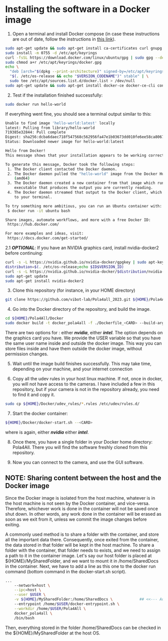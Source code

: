 # Installing the software in a Docker image
1. Open a terminal and install Docker compose (in case these instructions are out
   of date, follow the instructions in [this
   link](https://docs.docker.com/engine/install/ubuntu/)).
```bash
sudo apt-get update && sudo apt-get install ca-certificates curl gnupg
sudo install -m 0755 -d /etc/apt/keyrings
curl -fsSL https://download.docker.com/linux/ubuntu/gpg | sudo gpg --dearmor -o /etc/apt/keyrings/docker.gpg
sudo chmod a+r /etc/apt/keyrings/docker.gpg
echo \
  "deb [arch="$(dpkg --print-architecture)" signed-by=/etc/apt/keyrings/docker.gpg] https://download.docker.com/linux/ubuntu \
  "$(. /etc/os-release && echo "$VERSION_CODENAME")" stable" | \
  sudo tee /etc/apt/sources.list.d/docker.list > /dev/null
sudo apt-get update && sudo apt-get install docker-ce docker-ce-cli containerd.io docker-buildx-plugin docker-compose-plugin
```
2. Test if the installation finished successfully:
```bash
sudo docker run hello-world
```
If everything went fine, you should see a terminal output similar to this:
```bash
Unable to find image 'hello-world:latest' locally
latest: Pulling from library/hello-world
719385e32844: Pull complete 
Digest: sha256:dcba6daec718f547568c562956fa47e1b03673dd010fe6ee58ca806767031d1c
Status: Downloaded newer image for hello-world:latest

Hello from Docker!
This message shows that your installation appears to be working correctly.

To generate this message, Docker took the following steps:
 1. The Docker client contacted the Docker daemon.
 2. The Docker daemon pulled the "hello-world" image from the Docker Hub.
    (amd64)
 3. The Docker daemon created a new container from that image which runs the
    executable that produces the output you are currently reading.
 4. The Docker daemon streamed that output to the Docker client, which sent it
    to your terminal.

To try something more ambitious, you can run an Ubuntu container with:
 $ docker run -it ubuntu bash

Share images, automate workflows, and more with a free Docker ID:
 https://hub.docker.com/

For more examples and ideas, visit:
 https://docs.docker.com/get-started/
```

2.1 ***OPTIONAL***: If you have an NVIDIA graphics card, install nvidia-docker2 before continuing:
```bash
curl -s -L https://nvidia.github.io/nvidia-docker/gpgkey | sudo apt-key add -
distribution=$(. /etc/os-release;echo $ID$VERSION_ID)
curl -s -L https://nvidia.github.io/nvidia-docker/$distribution/nvidia-docker.list | sudo tee /etc/apt/sources.list.d/nvidia-docker.list
sudo apt-get update
sudo apt-get install nvidia-docker2
```

3. Clone this repository (for instance, in your HOME directory)
```bash
git clone https://github.com/vibot-lab/Pola4all_2023.git ${HOME}/Pola4All
```

4. Go into the Docker directory of the repository, and build the image.
```bash
cd ${HOME}/Pola4All/Docker
sudo docker build -t docker_pola4all -f ./Dockerfile_<CARD> --build-arg USER=${USER} .
```
There are two options for <CARD>: either ***nvidia***, either ***intel***. The
option depends on the graphics card you have. We provide the USER variable so
that you have the same user name inside and outside the docker image. This way
you can store files inside and have them outside the docker image, without
permission changes.

5. Wait until the image build finishes successfully. This may take time,
   depending on your machine, and your internet connection

6. Copy all the udev rules in your host linux machine. If not, once in docker,
   you will not have access to the cameras. I have included a few in this
   repository, but if your camera is not in the repository already, you need to
   find it and copy it.
```bash
sudo cp ${HOME}/Docker/udev_rules/*.rules /etc/udev/rules.d/
```

7. Start the docker container:
```bash
${HOME}/Docker/docker-start.sh --<CARD>
```
where <CARD> is again, either ***nvidia*** either ***intel***.

8. Once there, you have a single folder in your Docker home directory: Pola4All.
There you will find the software freshly cloned from this repository.

9. Now you can connect to the camera, and use the GUI software.

## NOTE: Sharing content between the host and the Docker image
Since the Docker image is isolated from the host machine, whatever is in the
host machine is not seen by the Docker container, and vice-versa. Therefore,
whichever work is done in the container will not be saved once shut down. In
other words, any work done in the container will be erased as soon as we exit
from it, unless we commit the image changes before exiting.

A commonly used method is to share a folder with the container, and store all
the important data there. Consequently, once exited from the container, the data
stored in that folder will be kept in the host machine. To share a folder with
the container, that folder needs to exists, and we need to assign a path to it
in the container image. Let's say our host folder is placed at ${HOME}/MySharedFolder,
and we want to mount it in /home/SharedDocs in the container. Next, we have to
add a line as this one to the docker run command (bottom command in the docker-start.sh script).
```bash
...
    --network=host \
    --ipc=host \
    --user $USER \
    -v ${HOME}/MySharedFolder:/home/SharedDocs \            ## <<--- Add this line
    --entrypoint /home/$USER/docker-entrypoint.sh \
    --workdir /home/$USER/Pola4All \
    docker_pola4all \
    /bin/bash
```

Then, everything stored in the folder /home/SharedDocs can be checked in the
${HOME}/MySharedFolder at the host OS.